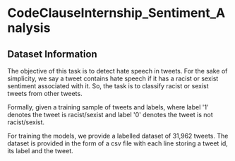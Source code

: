 # CodeClauseInternship_Sentiment_Analysis
## Dataset Information

The objective of this task is to detect hate speech in tweets. For the sake of simplicity, we say a tweet contains hate speech if it has a racist or sexist sentiment associated with it. So, the task is to classify racist or sexist tweets from other tweets.

Formally, given a training sample of tweets and labels, where label '1' denotes the tweet is racist/sexist and label '0' denotes the tweet is not racist/sexist.

For training the models, we provide a labelled dataset of 31,962 tweets. The dataset is provided in the form of a csv file with each line storing a tweet id, its label and the tweet.
